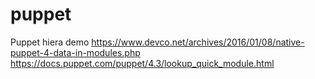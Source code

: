 # puppet
Puppet hiera demo
https://www.devco.net/archives/2016/01/08/native-puppet-4-data-in-modules.php
https://docs.puppet.com/puppet/4.3/lookup_quick_module.html
